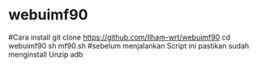 # webuimf90
#Cara install 
git clone https://github.com/Ilham-wrt/webuimf90
cd webuimf90
sh mf90.sh 
#sebelum menjalankan Script ini pastikan sudah menginstall
Unzip
adb
